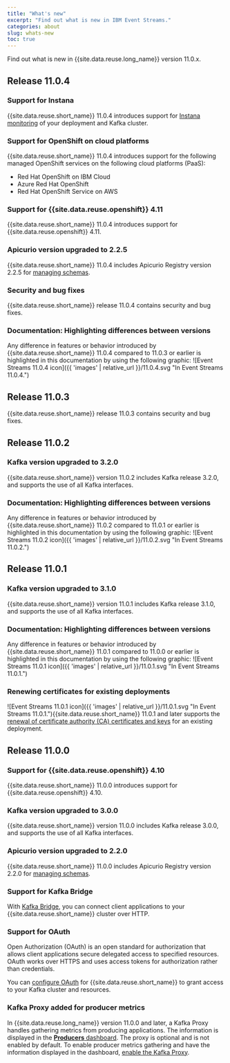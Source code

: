 ```yaml
---
title: "What's new"
excerpt: "Find out what is new in IBM Event Streams."
categories: about
slug: whats-new
toc: true
---
```


Find out what is new in {{site.data.reuse.long_name}} version 11.0.x.

## Release 11.0.4

### Support for Instana

{{site.data.reuse.short_name}} 11.0.4 introduces support for [Instana monitoring](../../administering/cluster-health/#instana) of your deployment and Kafka cluster.

### Support for OpenShift on cloud platforms

{{site.data.reuse.short_name}} 11.0.4 introduces support for the following managed OpenShift services on the following cloud platforms (PaaS):

- Red Hat OpenShift on IBM Cloud
- Azure Red Hat OpenShift
- Red Hat OpenShift Service on AWS

### Support for {{site.data.reuse.openshift}} 4.11

{{site.data.reuse.short_name}} 11.0.4 introduces support for {{site.data.reuse.openshift}} 4.11.

### Apicurio version upgraded to 2.2.5

{{site.data.reuse.short_name}} 11.0.4 includes Apicurio Registry version 2.2.5 for [managing schemas](../../schemas/overview/#schema-registry).

### Security and bug fixes

{{site.data.reuse.short_name}} release 11.0.4 contains security and bug fixes.

### Documentation: Highlighting differences between versions

Any difference in features or behavior introduced by {{site.data.reuse.short_name}} 11.0.4 compared to 11.0.3 or earlier is highlighted in this documentation by using the following graphic: ![Event Streams 11.0.4 icon]({{ 'images' | relative_url }}/11.0.4.svg "In Event Streams 11.0.4.")

## Release 11.0.3

{{site.data.reuse.short_name}} release 11.0.3 contains security and bug fixes.

## Release 11.0.2

### Kafka version upgraded to 3.2.0

{{site.data.reuse.short_name}} version 11.0.2 includes Kafka release 3.2.0, and supports the use of all Kafka interfaces.

### Documentation: Highlighting differences between versions

Any difference in features or behavior introduced by {{site.data.reuse.short_name}} 11.0.2 compared to 11.0.1 or earlier is highlighted in this documentation by using the following graphic: ![Event Streams 11.0.2 icon]({{ 'images' | relative_url }}/11.0.2.svg "In Event Streams 11.0.2.")

## Release 11.0.1

### Kafka version upgraded to 3.1.0

{{site.data.reuse.short_name}} version 11.0.1 includes Kafka release 3.1.0, and supports the use of all Kafka interfaces.

### Documentation: Highlighting differences between versions

Any difference in features or behavior introduced by {{site.data.reuse.short_name}} 11.0.1 compared to 11.0.0 or earlier is highlighted in this documentation by using the following graphic: ![Event Streams 11.0.1 icon]({{ 'images' | relative_url }}/11.0.1.svg "In Event Streams 11.0.1.")

### Renewing certificates for existing deployments

![Event Streams 11.0.1 icon]({{ 'images' | relative_url }}/11.0.1.svg "In Event Streams 11.0.1."){{site.data.reuse.short_name}} 11.0.1 and later supports the [renewal of certificate authority (CA) certificates and keys](../../security/renewing-certificates/) for an existing deployment.

## Release 11.0.0

### Support for {{site.data.reuse.openshift}} 4.10

{{site.data.reuse.short_name}} 11.0.0 introduces support for {{site.data.reuse.openshift}} 4.10.

### Kafka version upgraded to 3.0.0

{{site.data.reuse.short_name}} version 11.0.0 includes Kafka release 3.0.0, and supports the use of all Kafka interfaces.

### Apicurio version upgraded to 2.2.0

{{site.data.reuse.short_name}} 11.0.0 includes Apicurio Registry version 2.2.0 for [managing schemas](../../schemas/overview/#schema-registry).

### Support for Kafka Bridge

With [Kafka Bridge](../../connecting/kafka-bridge/), you can connect client applications to your {{site.data.reuse.short_name}} cluster over HTTP.

### Support for OAuth

Open Authorization (OAuth) is an open standard for authorization that allows client applications secure delegated access to specified resources. OAuth works over HTTPS and uses access tokens for authorization rather than credentials.


You can [configure OAuth](../../installing/configuring/#enabling-oauth) for {{site.data.reuse.short_name}} to grant access to your Kafka cluster and resources.

### Kafka Proxy added for producer metrics

In {{site.data.reuse.long_name}} version 11.0.0 and later, a Kafka Proxy handles gathering metrics from producing applications. The information is displayed in the [**Producers** dashboard](../../administering/topic-health/). The proxy is optional and is not enabled by default. To enable producer metrics gathering and have the information displayed in the dashboard, [enable the Kafka Proxy](../../installing/configuring/#enabling-collection-of-producer-metrics).

